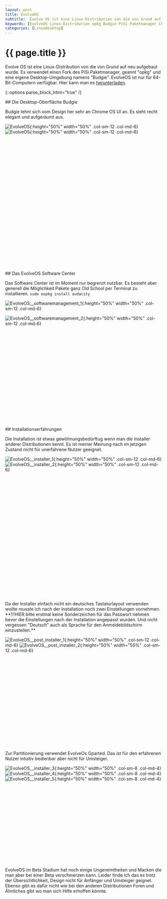 ```yaml
---
layout: post
title: EvolveOS
subtitle:  Evolve OS ist eine Linux-Distribution von die von Grund auf neu aufgebaut wurde. Es verwendet einen Fork des PiSi Paketmanager, geannt "opkg" und eine eigene Desktop-Umgebung namens "Budgie". EvolveOS ist nur für 64-Bit-Computern verfügbar.
keywords: [EvolveOS Linux-Distribution opkg Budgie PiSi Paketmanager Chrome OS Installationserfahrungen]
categories: [LinuxDesktop]
---
```

# {{ page.title }}

Evolve OS ist eine Linux-Distribution von die von Grund auf neu aufgebaut wurde. Es verwendet einen Fork des PiSi Paketmanager, geannt "opkg" und eine eigene Desktop-Umgebung namens "Budgie". EvolveOS ist nur für 64-Bit-Computern verfügbar. Hier kann man es [herunterladen](httpss://evolve-os.com/download/).

{::options parse_block_html="true" /}
<div style="min-height: 550px">
## Die Desktop-Oberfläche Budgie

Budgie lehnt sich vom Design her sehr an Chrome OS UI an. Es sieht recht elegant und aufgeräumt aus.

![EvolveOS](../../img/EvolveOS_1.webp){:height="50%" width="50%" .col-sm-12 .col-md-6}
![EvolveOS](../../img/EvolveOS_2.webp){:height="50%" width="50%" .col-sm-12 .col-md-6}
</div>



<div style="min-height: 500px">
## Das EvolveOS Software Center

Das Software Center ist im Moment nur begrenzt nutzbar. Es besteht aber generell die Möglichkeit Pakete ganz Old School per Terminal zu installieren. `sudo eopkg install audacity`

![EvolveOS__softwaremanagement_1](../../img/EvolveOS__softwaremanagement_1-1024x614.webp){:height="50%" width="50%" .col-sm-12 .col-md-6}

![EvolveOS__softwaremanagement_2](../../img/EvolveOS__softwaremanagement_2-1024x616.webp){:height="50%" width="50%" .col-sm-12 .col-md-6}
</div>

<div style="min-height: 560px">
## Installationserfahrungen

Die Installation ist etwas gewöhnungsbedürftug wenn man die Installer anderer Distributionen kennt. Es ist meiner Meinung nach im jetzigen Zustand nicht für unerfahrene Nutzer geeignet.

![EvolveOS__installer_1](../../img/EvolveOS__installer_1.webp){:height="50%" width="50%" .col-sm-12 .col-md-6}
![EvolveOS__installer_2](../../img/EvolveOS__installer_2.webp){:height="50%" width="50%" .col-sm-12 .col-md-6}
</div>

<div style="min-height: 480px">
Da der Installer einfach nicht ein deutsches Tastaturlayout verwenden wollte musste ich nach der Installation noch zwei Einstellungen vornehmen. **!!!HIER bitte erstmal keine Sonderzeichen für das Passwort nehmen bevor die Einstellungen nach der Installation angepasst wurden. Und nicht vergessen "Deutsch" auch als Sprache für den Anmeldebildschirm einzustellen.**

 ![EvolveOS__post_installer_1](../../img/EvolveOS__post_installer_1-1024x614.webp){:height="50%" width="50%" .col-sm-12 .col-md-6}
 ![EvolveOS__post_installer_2](../../img/EvolveOS__post_installer_2-1024x613.webp){:height="50%" width="50%" .col-sm-12 .col-md-6}
</div>

<div style="min-height: 360px">
 Zur Partitionierung verwendet EvolveOs Gparted. Das ist für den erfahrenen Nutzer intuitiv bedienbar aber nicht für Umsteiger.

 ![EvolveOS__installer_3](../../img/EvolveOS__installer_3.webp){:height="50%" width="50%" .col-sm-8 .col-md-4} ![EvolveOS__installer_4](../../img/EvolveOS__installer_4.webp){:height="50%" width="50%" .col-sm-8 .col-md-4} ![EvolveOS__installer_5](../../img/EvolveOS__installer_5.webp){:height="50%" width="50%" .col-sm-8 .col-md-4}
</div>

 EvolveOS im Beta Stadium hat noch einige Ungereimtheiten und Macken die man aber bei einer Beta verschmerzen kann. Leider finde ich das es trotz der Übersichtlichkeit, Design nicht für Anfänger und Umsteiger geignet. Ebenso gibt es dafür nicht wie bei den anderen Distributionen Foren und Ähnliches gibt wo man sich Hilfe erhoffen könnte.
